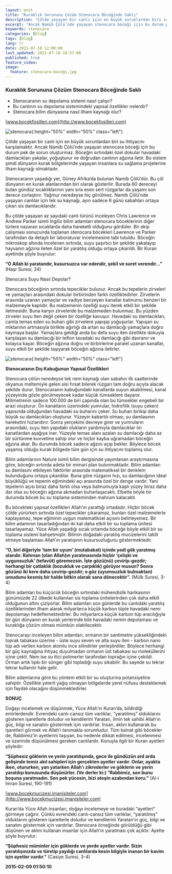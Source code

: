 ```yaml
---
layout: post
title: "Kuraklık Sorununa Çözüm Stenocara Böceğinde Saklı"
description: "Çölde yaşayan bir canlı için en büyük sorunlardan biri su ihtiyacını karşılamaktır."
excerpt: "Ancak Namib Çölü’nde yaşayan stenocara böceği için bu durum pek de sorun oluşturmaz."
keywords: stenocara
categories: [blog]
tags: [blog]
lang: tr
date: 2021-07-18 12:00:00
last_updated: 2021-07-18 18:57:00
published: true
feature_video: 
image:
  feature: stenocara-bocegi.jpg
---
```



### Kuraklık Sorununa Çözüm Stenocara Böceğinde Saklı
 
*   Stenocaranın su depolama sistemi nasıl çalışır?
*   Bu canlının su depolama sistemindeki yapısal özellikler nelerdir?
*   Stenocara bilim dünyasına nasıl ilham kaynağı olur?

[www.bocekfosilleri.com](http://www.bocekfosilleri.com)

![stenocara](/images/stenocara-1.png "stenocara"){:height="50%" width="50%" class="left"} 

Çölde yaşayan bir canlı için en büyük sorunlardan biri su ihtiyacını karşılamaktır. Ancak Namib Çölü’nde yaşayan stenocara böceği için bu durum pek de sorun oluşturmaz. Böceğin sırtındaki özel dokular havadaki damlacıkları yakalar, yoğuşturur ve doğrudan canlının ağzına iletir. Bu sistem şimdi dünyanın kurak bölgelerinde yaşayan insanlara su sağlama projelerine ilham kaynağı olmaktadır.

Stenocaranın yaşadığı yer, Güney Afrika’da bulunan Namib Çölü’dür. Bu çöl dünyanın en kurak alanlarından biri olarak gösterilir. Burada 60 dereceyi bulan gündüz sıcaklıklarının yanı sıra esen sert rüzgarlar da yaşamı son derece zorlaştırır. Yağmur neredeyse hiç görülmez. Namib Çölü’nde yaşayan canlılar için tek su kaynağı, ayın sadece 6 günü sabahları ortaya çıkan sis damlacıklarıdır.

Bu çölde yaşayan az sayıdaki canlı türünü inceleyen Chris Lawrence ve Andrew Parker isimli İngiliz bilim adamları stenocara böceklerinin diğer türlere nazaran sıcaklarda daha hareketli olduğunu gördüler. Bir ekip çalışması sonucunda toplanan stenocara böcekleri Lawrence ve Parker tarafından da detaylı bir laboratuvar incelemesine tabi tutuldu. Böceğin mikroskop altında incelenen sırtında, suyu şaşırtıcı bir şekilde yakalayıp hayvanın ağzına ileten özel bir yaratılış olduğu ortaya çıkarıldı. Bir Kuran ayetinde şöyle buyrulur:

**“O Allah ki yaratandır, kusursuzca var edendir, şekil ve suret verendir...”** (Haşr Suresi, 24)

Stenocara Suyu Nasıl Depolar?

Stenocara böceğinin sırtında tepecikler bulunur. Ancak bu tepelerin zirveleri ve yamaçları arasındaki dokular birbirinden farklı özelliktedirler. Zirvelerin arasında uzanan yamaçlar ve vadiye benzeyen kanallar balmumu benzeri bir malzemeyle kaplıdır. Bu malzemenin özelliği suyu iterek etkili bir şekilde iletmesidir. Buna karşın zirvelerde bu malzemeden bulunmaz. Bu yüzden zirveler suyu iten değil çeken bir özelliğe kavuşur. Havadaki su damlacıkları, camla temas eden su buharı gibi zirvelere yapışıp yoğuşurlar. Yapışan su miktarının artmasıyla birlikte ağırlığı da artan su damlacığı yamaçlara doğru kaymaya başlar. Yamaçlara geldiği anda bu defa suyu iten özellikte dokuyla karşılaşan su damlacığı bir teflon tavadaki su damlacığı gibi davranır ve kolayca kayar. Böceğin ağzına doğru ve birbirlerine paralel uzanan kanallar, suyu etkili bir şekilde taşıyarak böceğin ağzına iletirler.


![stenocara](/images/stenocara-2.png "stenocara"){:height="50%" width="50%" class="left"} 

**Stenocaranın Dış Kabuğunun Yapısal Özellikleri**

Stenocara çölün neredeyse tek nem kaynağı olan sabahın ilk saatlerinde okyanus meltemiyle gelen sisi fırsat bilerek rüzgarı tam doğru açıyla alacak şekilde durur. Stenocaranın kabuğundaki kanallarda suyun akabilmesi, kanal yüzeyinde gözle görülmeyecek kadar küçük tümseklere dayanır. Milimetrenin sadece 100.000 de biri çapında olan bu tümsekler engebeli bir arazi oluşturur. Ön kanatların üzerindeki yumrular, hidrofilik (suyu çeken) yapısında olduğundan havadaki su buharını çeker. Su buharı birikip daha büyük su damlacıkları oluşturur. Yüzeyin kabartılı olması, su damlasının hareketini hızlandırır. Sonra yerçekimi devreye girer ve yumruların arasındaki, suyu iten yapıdaki olukların yardımıyla damlacıklar ön kanatlardan aşağıya iner. Yüzeyle temas alanı azalan su damlacığı daha az bir sürtünme kuvvetine sahip olur ve hiçbir kayba uğramadan böceğin ağzına akar. Bu durumda böcek sadece ağzını açıp bekler. Böylece böcek yaşamış olduğu kurak bölgede tüm gün için su ihtiyacını toplamış olur.

Bilim adamlarının Nature isimli bilim dergisinde yayımlanan araştırmasına göre, böceğin sırtında adeta bir mimari plan bulunmaktadır. Bilim adamları su damlasını etkileyen faktörler arasında matematiksel bir denklem bulunduğunu ortaya çıkardılar. Buna göre rüzgarın hızı, su damlacığının ideal büyüklüğü ve tepenin eğimindeki açı arasında özel bir denge vardır. Yani tepelerin açısı biraz daha farklı olsa veya balmumuyla kaplı yüzey biraz daha dar olsa su böceğin ağzına akmadan buharlaşacaktı. Elbette böyle bir durumda böcek bu su toplama sisteminden mahrum kalacaktı

Bu böcekteki yapısal özellikleri Allah’ın yarattığı ortadadır. Hiçbir böcek çölde yürürken sırtında özel tepecikler çıkaramaz, bunları özel malzemelerle kaplayamaz, tepe eğiminin uygun matematiksel açısını belirleyemez. Bir bilim adamının tasarladığından iki kat daha etkili bir su toplama ünitesi tasarlayamaz. Yüce Allah yaşadığı sıcak ortamda böceğe böyle etkili bir su toplama sistemi bahşetmiştir. Bilimin doğadaki yaratılış mucizelerini taklit etmeye başlaması Allah’ın yaratışının kusursuzluğunu göstermektedir.

**“O, biri diğeriyle ‘tam bir uyum’ (mutabakat) içinde yedi gök yaratmış olandır. Rahman (olan Allah)ın yaratmasında hiçbir ‘çelişki ve uygunsuzluk’ (tefavüt) göremezsin. İşte gözü(nü) çevirip-gezdir; herhangi bir çatlaklık (bozukluk ve çarpıklık) görüyor musun? Sonra gözünü iki kere daha çevirip-gezdir; o göz (uyumsuzluk bulmaktan) umudunu kesmiş bir halde bitkin olarak sana dönecektir”.** (Mülk Suresi, 3-4)

Bilim adamları bu küçücük böceğin sırtındaki mühendislik harikasının günümüzde 22 ülkede kullanılan sis toplama ünitelerinden çok daha etkili olduğunun altını çiziyorlar. Bilim adamları son günlerde bu canlıdaki yaratılış özelliklerinden ilham alarak milyarlarca küçük karbon tüple havadaki nemi depolamayı hedeflemektedirler. Bu milyarlarca küçük karbon tüp aracılığıyla bir gün dünyanın en kurak yerlerinde bile havadaki nemin depolaması ve kuraklığa çözüm olması mümkün olabilecektir.

Stenocarayı inceleyen bilim adamları, ormanın bir santimetre yüksekliğindeki toprak tabakası üzerine - üste suyu seven ve alta suyu iten - karbon nano tüp adı verilen karbon atomlu ince silindirler yerleştirdiler. Böylece herhangi bir güç kaynağına ihtiyaç duyulmadan ormanın üst tabakası su moleküllerini içine çekti. Nem ise su itici polimerler tarafından toprağın içine çekildi. Orman artık tıpkı bir sünger gibi topladığı suyu sıkabilir. Bu sayede su tekrar tekrar kullanılır hale gelir.

Bilim adamlarına göre bu yöntem etkili bir su oluşturma potansiyeline sahiptir. Özellikle yeterli yağış olmayan bölgelerde yerel nüfusu desteklemek için faydalı olacağını düşünmektedirler.

**SONUÇ**

Doğayı incelemek ve düşünmek, Yüce Allah’ın Kuran’da, bildirdiği emirlerdendir. Evrendeki canlı-cansız tüm varlıklar, “yaratılmış” olduklarını gösteren işaretlerle doludur ve kendilerini Yaratan, ilmin tek sahibi Allah’ın güç, bilgi ve sanatını göstermek için vardırlar. İnsan, aklını kullanarak bu işaretleri görmek ve Allah’ı tanımakla sorumludur. Tüm kainat gibi böcekler de, Rabbimiz’in ayetlerini taşıyan, bu nedenle dikkat edilmesi, incelenmesi ve üzerinde düşünülmesi gereken canlılardır. Konuyla ilgili bir Kuran ayetleri şöyledir:

**“Şüphesiz göklerin ve yerin yaratılışında, gece ile gündüzün ard arda gelişinde temiz akıl sahipleri için gerçekten ayetler vardır. Onlar, ayakta iken, otururken, yan yatarken Allah’ı zikrederler ve göklerin ve yerin yaratılışı konusunda düşünürler. (Ve derler ki:) “Rabbimiz, sen bunu boşuna yaratmadın. Sen pek yücesin, bizi ateşin azabından koru.”** (Al-i İmran Suresi, 190-191)

[www.bocekmucizesi.imanisiteler.com](http://www.bocekmucizesi.imanisiteler.com)

Kuran’da Yüce Allah insanları, doğayı incelemeye ve buradaki “ayetleri” görmeye çağırır. Çünkü evrendeki canlı-cansız tüm varlıklar, “yaratılmış” olduklarını gösteren işaretlerle doludur ve kendilerini Yaratan’ın güç, bilgi ve sanatını göstermek için vardırlar. Stenocara örneğinde görüldüğü gibi düşünen ve aklını kullanan insanlar için Allah’ın yaratması çok açıktır. Ayette şöyle buyrulur:

**“Şüphesiz müminler için göklerde ve yerde ayetler vardır. Sizin yaratılışınızda ve türetip yaydığı canlılarda kesin bilgiyle inanan bir kavim için ayetler vardır.”** (Casiye Suresi, 3-4)

**2015-02-09 01:50:10**

